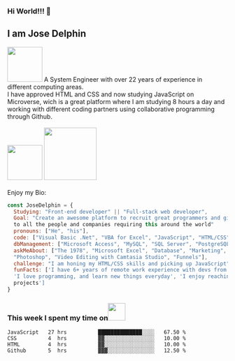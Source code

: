 ### Hi World!!! 👋
<h2>I am Jose Delphin</h2> <img src="https://www.gifsanimados.org/data/media/56/computadora-y-ordenador-imagen-animada-0019.gif" width="80">
A System Engineer with over 22 years of experience in different computing areas.<br>
I have approved HTML and CSS and now studying JavaScript on Microverse, wich is a great platform where I am studying 8 hours a day and working with different coding partners using collaborative programming through Github.
<br>
<br>
<a href="https://twitter.com/JoseADelphin" target="_blank"><img src="https://img.shields.io/twitter/url?style=social&url=https%3A%2F%2Ftwitter.com%2FJoseADelphin" width="80"></a>
<a href="https://www.youtube.com/channel/UCKsCnWm0PIZ2A9Lo_gxZarQ" target="_blank"><img src="https://img.shields.io/youtube/channel/views/UCKsCnWm0PIZ2A9Lo_gxZarQ?style=social" width="120"></a>

<br>
<br>
Enjoy my Bio:

```javascript
const JoseDelphin = {
  Studying: "Front-end developer" || "Full-stack web developer",
  Goal: "Create an awesome platform to recruit great programmers and give service 
  to all the people and companies requiring this around the world"
  pronouns: ["He", "his"],
  code: ["Visual Basic .Net", "VBA for Excel", "JavaScript", "HTML/CSS", "Bootstrap"],
  dbManagement: ["Microsoft Access", "MySQL", "SQL Server", "PostgreSQL", "MongoDB"],
  askMeAbout: ["The 1978", "Microsoft Excel", "Database", "Marketing", "Wordpress", 
  "Photoshop", "Video Editing with Camtasia Studio", "Funnels"],
  challenge: "I am honing my HTML/CSS skills and picking up JavaScript",
  funFacts: ['I have 6+ years of remote work experience with devs from all over the world', 
  'I love programming, and learn new things everyday', 'I enjoy reaching out complex 
  projects']
}
```

### This week I spent my time on<img src="https://www.gifsanimados.org/data/media/137/reloj-imagen-animada-0004.gif" width="40">

<!--START_SECTION:waka-->

```text
JavaScript   27 hrs          ██████████████░░░░   67.50 %
CSS          4  hrs          ▓▓░░░░░░░░░░░░░░░░   10.00 %
HTML         4  hrs          ▓▓░░░░░░░░░░░░░░░░   10.00 %
Github       5  hrs          ▓▓▓░░░░░░░░░░░░░░░   12.50 %
```

<!--END_SECTION:waka-->
